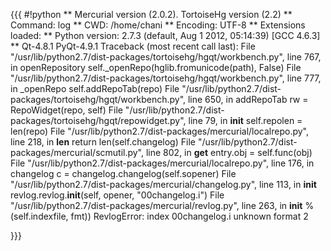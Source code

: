 {{{
#!python
** Mercurial version (2.0.2).  TortoiseHg version (2.2)
** Command: log
** CWD: /home/chani
** Encoding: UTF-8
** Extensions loaded: 
** Python version: 2.7.3 (default, Aug  1 2012, 05:14:39) [GCC 4.6.3]
** Qt-4.8.1 PyQt-4.9.1
Traceback (most recent call last):
  File "/usr/lib/python2.7/dist-packages/tortoisehg/hgqt/workbench.py", line 767, in openRepository
    self._openRepo(hglib.fromunicode(path), False)
  File "/usr/lib/python2.7/dist-packages/tortoisehg/hgqt/workbench.py", line 777, in _openRepo
    self.addRepoTab(repo)
  File "/usr/lib/python2.7/dist-packages/tortoisehg/hgqt/workbench.py", line 650, in addRepoTab
    rw = RepoWidget(repo, self)
  File "/usr/lib/python2.7/dist-packages/tortoisehg/hgqt/repowidget.py", line 79, in __init__
    self.repolen = len(repo)
  File "/usr/lib/python2.7/dist-packages/mercurial/localrepo.py", line 218, in __len__
    return len(self.changelog)
  File "/usr/lib/python2.7/dist-packages/mercurial/scmutil.py", line 802, in __get__
    entry.obj = self.func(obj)
  File "/usr/lib/python2.7/dist-packages/mercurial/localrepo.py", line 176, in changelog
    c = changelog.changelog(self.sopener)
  File "/usr/lib/python2.7/dist-packages/mercurial/changelog.py", line 113, in __init__
    revlog.revlog.__init__(self, opener, "00changelog.i")
  File "/usr/lib/python2.7/dist-packages/mercurial/revlog.py", line 263, in __init__
    % (self.indexfile, fmt))
RevlogError: index 00changelog.i unknown format 2

}}}